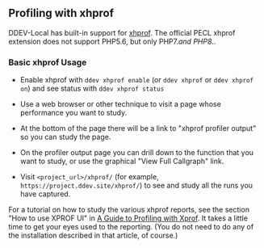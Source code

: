 ## Profiling with xhprof

DDEV-Local has built-in support for [xhprof](https://www.php.net/manual/en/book.xhprof.php). The official PECL xhprof extension does not support PHP5.6, but only PHP7.*and PHP8.*.

### Basic xhprof Usage

* Enable xhprof with `ddev xhprof enable` (or `ddev xhprof` or `ddev xhprof on`) and see status with `ddev xhprof status`
* Use a web browser or other technique to visit a page whose performance you want to study.
  
* At the bottom of the page there will be a link to "xhprof profiler output" so you can study the page.
* On the profiler output page you can drill down to the function that you want to study, or use the graphical "View Full Callgraph" link.
* Visit `<project_url>/xhprof/` (for example, `https://project.ddev.site/xhprof/`) to see and study all the runs you have captured.

For a tutorial on how to study the various xhprof reports, see the section "How to use XPROF UI" in [A Guide to Profiling with Xprof](https://inviqa.com/blog/profiling-xhprof). It takes a little time to get your eyes used to the reporting. (You do not need to do any of the installation described in that article, of course.)
